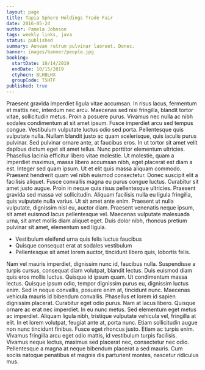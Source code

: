 ```yaml
---
layout: page
title: Tapia Sphere Holdings Trade Fair
date: 2016-05-24
author: Pamela Johnson
tags: weekly links, java
status: published
summary: Aenean rutrum pulvinar laoreet. Donec.
banner: images/banner/people.jpg
booking:
  startDate: 10/14/2019
  endDate: 10/15/2019
  ctyhocn: BLHBLHX
  groupCode: TSHTF
published: true
---
```

Praesent gravida imperdiet ligula vitae accumsan. In risus lacus, fermentum et mattis nec, interdum nec arcu. Maecenas sed nisi fringilla, blandit tortor vitae, sollicitudin metus. Proin a posuere purus. Vivamus nec nulla ac nibh sodales condimentum at sit amet ipsum. Fusce imperdiet arcu sed tempus congue. Vestibulum vulputate luctus odio sed porta. Pellentesque quis vulputate nulla. Nullam blandit justo ac quam scelerisque, quis iaculis purus pulvinar. Sed pulvinar ornare ante, at faucibus eros. In ut tortor sit amet velit dapibus dictum eget sit amet tellus. Nunc porttitor elementum ultricies. Phasellus lacinia efficitur libero vitae molestie.
Ut molestie, quam a imperdiet maximus, massa libero accumsan nibh, eget placerat est diam a est. Integer sed quam ipsum. Ut et elit quis massa aliquam commodo. Praesent hendrerit quam vel nibh euismod consectetur. Donec suscipit elit a facilisis aliquet. Fusce convallis magna eu purus congue luctus. Curabitur sit amet justo augue. Proin in neque quis risus pellentesque ultricies. Praesent gravida sed massa vel sollicitudin. Aliquam facilisis nulla eu ligula fringilla, quis vulputate nulla varius. Ut sit amet ante enim. Praesent ut nulla vulputate, dignissim nisl eu, auctor diam. Praesent venenatis neque ipsum, sit amet euismod lacus pellentesque vel. Maecenas vulputate malesuada urna, sit amet mollis diam aliquet eget. Duis dolor nibh, rhoncus pretium pulvinar sit amet, elementum sed ligula.

* Vestibulum eleifend urna quis felis luctus faucibus
* Quisque consequat erat at sodales vestibulum
* Pellentesque sit amet lorem auctor, tincidunt libero quis, lobortis felis.

Nam vel mauris imperdiet, dignissim nunc id, faucibus nulla. Suspendisse a turpis cursus, consequat diam volutpat, blandit lectus. Duis euismod diam quis eros mollis luctus. Quisque id ipsum quam. Ut condimentum massa lectus. Quisque ipsum odio, tempor dignissim purus eu, dignissim luctus enim. Sed in neque convallis, posuere enim at, tincidunt nunc. Maecenas vehicula mauris id bibendum convallis. Phasellus et lorem id sapien dignissim placerat. Curabitur eget odio purus. Nam at lacus libero. Quisque ornare ac erat nec imperdiet. In eu nunc metus.
Sed elementum eget metus ac imperdiet. Aliquam ligula nibh, tristique vulputate vehicula vel, fringilla at elit. In et lorem volutpat, feugiat ante at, porta nunc. Etiam sollicitudin augue non nunc tincidunt finibus. Fusce eget rhoncus justo. Etiam ac turpis enim. Vivamus fringilla arcu eget odio mattis, id vestibulum turpis facilisis. Vivamus neque lectus, maximus sed placerat nec, consectetur nec odio. Pellentesque a magna at neque bibendum placerat a sed mauris. Cum sociis natoque penatibus et magnis dis parturient montes, nascetur ridiculus mus.
